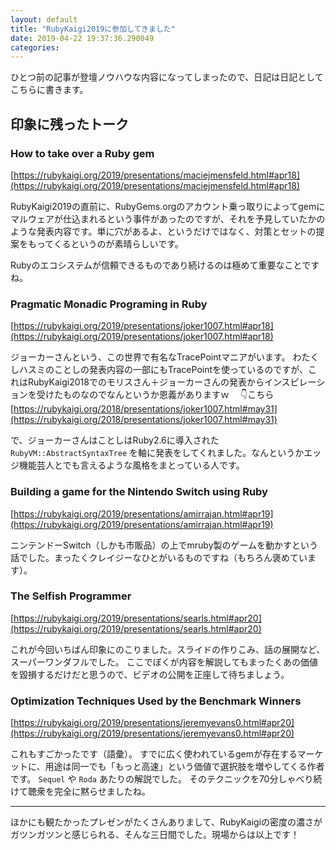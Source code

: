 ```yaml
---
layout: default
title: "RubyKaigi2019に参加してきました"
date: 2019-04-22 19:37:36.290049
categories: 
---
```


ひとつ前の記事が登壇ノウハウな内容になってしまったので、日記は日記としてこちらに書きます。

## 印象に残ったトーク

### How to take over a Ruby gem

[https://rubykaigi.org/2019/presentations/maciejmensfeld.html#apr18](https://rubykaigi.org/2019/presentations/maciejmensfeld.html#apr18)

RubyKaigi2019の直前に、RubyGems.orgのアカウント乗っ取りによってgemにマルウェアが仕込まれるという事件があったのですが、それを予見していたかのような発表内容です。単に穴があるよ、というだけではなく、対策とセットの提案をもってくるというのが素晴らしいです。

Rubyのエコシステムが信頼できるものであり続けるのは極めて重要なことですね。

### Pragmatic Monadic Programing in Ruby

[https://rubykaigi.org/2019/presentations/joker1007.html#apr18](https://rubykaigi.org/2019/presentations/joker1007.html#apr18)

ジョーカーさんという、この世界で有名なTracePointマニアがいます。
わたくしハスミのことしの発表内容の一部にもTracePointを使っているのですが、これはRubyKaigi2018でのモリスさん＋ジョーカーさんの発表からインスピレーションを受けたものなのでなんというか恩義がありますｗ
　👇こちら
[https://rubykaigi.org/2018/presentations/joker1007.html#may31](https://rubykaigi.org/2018/presentations/joker1007.html#may31)


で、ジョーカーさんはことしはRuby2.6に導入された `RubyVM::AbstractSyntaxTree` を軸に発表をしてくれました。なんというかエッジ機能芸人とでも言えるような風格をまとっている人です。

### Building a game for the Nintendo Switch using Ruby

[https://rubykaigi.org/2019/presentations/amirrajan.html#apr19](https://rubykaigi.org/2019/presentations/amirrajan.html#apr19)

ニンテンドーSwitch（しかも市販品）の上でmruby製のゲームを動かすという話でした。まったくクレイジーなひとがいるものですね（もちろん褒めています）。

### The Selfish Programmer

[https://rubykaigi.org/2019/presentations/searls.html#apr20](https://rubykaigi.org/2019/presentations/searls.html#apr20)

これが今回いちばん印象にのこりました。スライドの作りこみ、話の展開など、スーパーワンダフルでした。
ここでぼくが内容を解説してもまったくあの価値を毀損するだけだと思うので、ビデオの公開を正座して待ちましょう。

### Optimization Techniques Used by the Benchmark Winners

[https://rubykaigi.org/2019/presentations/jeremyevans0.html#apr20](https://rubykaigi.org/2019/presentations/jeremyevans0.html#apr20)

これもすごかったです（語彙）。
すでに広く使われているgemが存在するマーケットに、用途は同一でも「もっと高速」という価値で選択肢を増やしてくる作者です。 `Sequel` や `Roda` あたりの解説でした。
そのテクニックを70分しゃべり続けて聴衆を完全に黙らせましたね。

----

ほかにも観たかったプレゼンがたくさんありまして、RubyKaigiの密度の濃さがガツンガツンと感じられる、そんな三日間でした。現場からは以上です！

